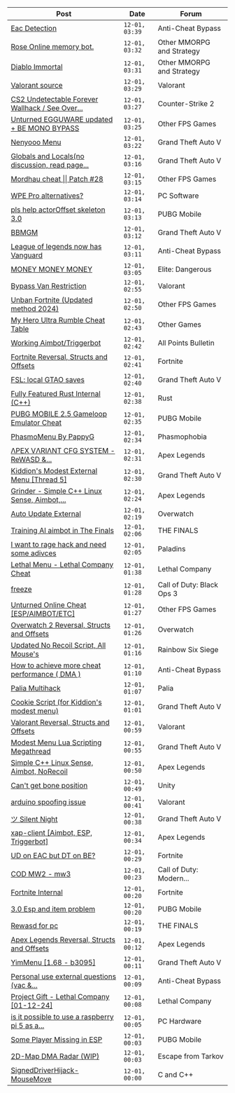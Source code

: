 |Post|Date|Forum|
|----|----|-----|
|[Eac Detection](https://www.unknowncheats.me/forum/anti-cheat-bypass/618601-eac-detection.html)|`12-01, 03:39`|Anti-Cheat Bypass|
|[Rose Online memory bot.](https://www.unknowncheats.me/forum/other-mmorpg-and-strategy/595390-rose-online-memory-bot.html)|`12-01, 03:32`|Other MMORPG and Strategy|
|[Diablo Immortal](https://www.unknowncheats.me/forum/other-mmorpg-and-strategy/502649-diablo-immortal.html)|`12-01, 03:31`|Other MMORPG and Strategy|
|[Valorant source](https://www.unknowncheats.me/forum/valorant/618813-valorant-source.html)|`12-01, 03:29`|Valorant|
|[CS2 Undetectable Forever Wallhack / See Over...](https://www.unknowncheats.me/forum/counter-strike-2-a/618768-cs2-undetectable-forever-wallhack-smoke.html)|`12-01, 03:27`|Counter-Strike 2|
|[Unturned EGGUWARE updated + BE MONO BYPASS](https://www.unknowncheats.me/forum/other-fps-games/603173-unturned-egguware-updated-mono-bypass.html)|`12-01, 03:25`|Other FPS Games|
|[Nenyooo Menu](https://www.unknowncheats.me/forum/grand-theft-auto-v/488777-nenyooo-menu.html)|`12-01, 03:22`|Grand Theft Auto V|
|[Globals and Locals(no discussion, read page...](https://www.unknowncheats.me/forum/grand-theft-auto-v/500059-globals-locals-discussion-read-page-1-a.html)|`12-01, 03:16`|Grand Theft Auto V|
|[Mordhau cheat \|\| Patch #28](https://www.unknowncheats.me/forum/other-fps-games/612663-mordhau-cheat-patch-28-a.html)|`12-01, 03:15`|Other FPS Games|
|[WPE Pro alternatives?](https://www.unknowncheats.me/forum/pc-software/619048-wpe-pro-alternatives.html)|`12-01, 03:14`|PC Software|
|[pls help actorOffset skeleton 3.0](https://www.unknowncheats.me/forum/pubg-mobile/618844-pls-help-actoroffset-skeleton-3-0-a.html)|`12-01, 03:13`|PUBG Mobile|
|[BBMGM](https://www.unknowncheats.me/forum/grand-theft-auto-v/619035-bbmgm.html)|`12-01, 03:12`|Grand Theft Auto V|
|[League of legends now has Vanguard](https://www.unknowncheats.me/forum/anti-cheat-bypass/618158-league-legends-vanguard.html)|`12-01, 03:11`|Anti-Cheat Bypass|
|[MONEY MONEY MONEY](https://www.unknowncheats.me/forum/elite-dangerous/615964-money-money-money.html)|`12-01, 03:05`|Elite: Dangerous|
|[Bypass Van Restriction](https://www.unknowncheats.me/forum/valorant/618287-bypass-van-restriction.html)|`12-01, 02:55`|Valorant|
|[Unban Fortnite (Updated method 2024)](https://www.unknowncheats.me/forum/other-fps-games/618615-unban-fortnite-updated-method-2024-a.html)|`12-01, 02:50`|Other FPS Games|
|[My Hero Ultra Rumble Cheat Table](https://www.unknowncheats.me/forum/other-games/604426-hero-ultra-rumble-cheat-table.html)|`12-01, 02:43`|Other Games|
|[Working Aimbot/Triggerbot](https://www.unknowncheats.me/forum/all-points-bulletin/616212-aimbot-triggerbot.html)|`12-01, 02:42`|All Points Bulletin|
|[Fortnite Reversal, Structs and Offsets](https://www.unknowncheats.me/forum/fortnite/235061-fortnite-reversal-structs-offsets.html)|`12-01, 02:41`|Fortnite|
|[FSL: local GTAO saves](https://www.unknowncheats.me/forum/grand-theft-auto-v/616977-fsl-local-gtao-saves.html)|`12-01, 02:40`|Grand Theft Auto V|
|[Fully Featured Rust Internal (C++)](https://www.unknowncheats.me/forum/rust/614176-featured-rust-internal.html)|`12-01, 02:38`|Rust|
|[PUBG MOBILE 2.5 Gameloop Emulator Cheat](https://www.unknowncheats.me/forum/pubg-mobile/576303-pubg-mobile-2-5-gameloop-emulator-cheat.html)|`12-01, 02:35`|PUBG Mobile|
|[PhasmoMenu By PappyG](https://www.unknowncheats.me/forum/phasmophobia/485776-phasmomenu-pappyg.html)|`12-01, 02:34`|Phasmophobia|
|[ΛPEX VΛRIΛNT CFG SYSTEM - ReWASD &...](https://www.unknowncheats.me/forum/apex-legends/599047-pex-ri-nt-cfg-system-rewasd-joytokey.html)|`12-01, 02:31`|Apex Legends|
|[Kiddion's Modest External Menu \[Thread 5\]](https://www.unknowncheats.me/forum/grand-theft-auto-v/576854-kiddions-modest-external-menu-thread-5-a.html)|`12-01, 02:30`|Grand Theft Auto V|
|[Grinder - Simple C++ Linux Sense, Aimbot,...](https://www.unknowncheats.me/forum/apex-legends/605888-grinder-simple-linux-sense-aimbot-triggerbot.html)|`12-01, 02:24`|Apex Legends|
|[Auto Update External](https://www.unknowncheats.me/forum/overwatch/614771-auto-update-external.html)|`12-01, 02:19`|Overwatch|
|[Training AI aimbot in The Finals](https://www.unknowncheats.me/forum/the-finals/616898-training-ai-aimbot-finals.html)|`12-01, 02:06`|THE FINALS|
|[I want to rage hack and need some adivces](https://www.unknowncheats.me/forum/paladins/619064-rage-hack-adivces.html)|`12-01, 02:05`|Paladins|
|[Lethal Menu - Lethal Company Cheat](https://www.unknowncheats.me/forum/lethal-company/615575-lethal-menu-lethal-company-cheat.html)|`12-01, 01:38`|Lethal Company|
|[freeze](https://www.unknowncheats.me/forum/call-of-duty-black-ops-3-a/619061-freeze.html)|`12-01, 01:28`|Call of Duty: Black Ops 3|
|[Unturned Online Cheat \[ESP/AIMBOT/ETC\]](https://www.unknowncheats.me/forum/other-fps-games/618970-unturned-online-cheat-esp-aimbot-etc.html)|`12-01, 01:27`|Other FPS Games|
|[Overwatch 2 Reversal, Structs and Offsets](https://www.unknowncheats.me/forum/overwatch/516727-overwatch-2-reversal-structs-offsets.html)|`12-01, 01:26`|Overwatch|
|[Updated No Recoil Script, All Mouse's](https://www.unknowncheats.me/forum/rainbow-six-siege/603258-updated-recoil-script-mouses.html)|`12-01, 01:16`|Rainbow Six Siege|
|[How to achieve more cheat performance ( DMA )](https://www.unknowncheats.me/forum/anti-cheat-bypass/614808-achieve-cheat-performance-dma.html)|`12-01, 01:10`|Anti-Cheat Bypass|
|[Palia Multihack](https://www.unknowncheats.me/forum/palia/596326-palia-multihack.html)|`12-01, 01:07`|Palia|
|[Cookie Script (for Kiddion's modest menu)](https://www.unknowncheats.me/forum/grand-theft-auto-v/618283-cookie-script-kiddions-modest-menu.html)|`12-01, 01:01`|Grand Theft Auto V|
|[Valorant Reversal, Structs and Offsets](https://www.unknowncheats.me/forum/valorant/385792-valorant-reversal-structs-offsets.html)|`12-01, 00:59`|Valorant|
|[Modest Menu Lua Scripting Megathread](https://www.unknowncheats.me/forum/grand-theft-auto-v/463868-modest-menu-lua-scripting-megathread.html)|`12-01, 00:55`|Grand Theft Auto V|
|[Simple C++ Linux Sense, Aimbot, NoRecoil](https://www.unknowncheats.me/forum/apex-legends/515784-simple-linux-sense-aimbot-norecoil.html)|`12-01, 00:50`|Apex Legends|
|[Can't get bone position](https://www.unknowncheats.me/forum/unity/619058-cant-bone-position.html)|`12-01, 00:49`|Unity|
|[arduino spoofing issue](https://www.unknowncheats.me/forum/valorant/618157-arduino-spoofing-issue.html)|`12-01, 00:41`|Valorant|
|[ツ Silent Night](https://www.unknowncheats.me/forum/grand-theft-auto-v/604599-silent-night.html)|`12-01, 00:38`|Grand Theft Auto V|
|[xap-client \[Aimbot, ESP, Triggerbot\]](https://www.unknowncheats.me/forum/apex-legends/606842-xap-client-aimbot-esp-triggerbot.html)|`12-01, 00:34`|Apex Legends|
|[UD on EAC but DT on BE?](https://www.unknowncheats.me/forum/fortnite/618981-ud-eac-dt.html)|`12-01, 00:29`|Fortnite|
|[COD MW2 - mw3](https://www.unknowncheats.me/forum/call-of-duty-modern-warfare-iii/617564-cod-mw2-mw3.html)|`12-01, 00:23`|Call of Duty: Modern...|
|[Fortnite Internal](https://www.unknowncheats.me/forum/fortnite/618060-fortnite-internal.html)|`12-01, 00:20`|Fortnite|
|[3.0 Esp and item problem](https://www.unknowncheats.me/forum/pubg-mobile/619018-3-0-esp-item.html)|`12-01, 00:20`|PUBG Mobile|
|[Rewasd for pc](https://www.unknowncheats.me/forum/the-finals/618344-rewasd-pc.html)|`12-01, 00:19`|THE FINALS|
|[Apex Legends Reversal, Structs and Offsets](https://www.unknowncheats.me/forum/apex-legends/319804-apex-legends-reversal-structs-offsets.html)|`12-01, 00:12`|Apex Legends|
|[YimMenu \[1.68 - b3095\]](https://www.unknowncheats.me/forum/grand-theft-auto-v/476972-yimmenu-1-68-b3095.html)|`12-01, 00:11`|Grand Theft Auto V|
|[Personal use external questions (vac &...](https://www.unknowncheats.me/forum/anti-cheat-bypass/617680-personal-external-questions-vac-ricochet.html)|`12-01, 00:09`|Anti-Cheat Bypass|
|[Project Gift - Lethal Company \[01-12-24\]](https://www.unknowncheats.me/forum/lethal-company/618576-project-gift-lethal-company-01-12-24-a.html)|`12-01, 00:08`|Lethal Company|
|[is it possible to use a raspberry pi 5 as a...](https://www.unknowncheats.me/forum/pc-hardware/619052-raspberry-pi-5-dma-device.html)|`12-01, 00:05`|PC Hardware|
|[Some Player Missing in ESP](https://www.unknowncheats.me/forum/pubg-mobile/619051-player-missing-esp.html)|`12-01, 00:03`|PUBG Mobile|
|[2D-Map DMA Radar (WIP)](https://www.unknowncheats.me/forum/escape-from-tarkov/482418-2d-map-dma-radar-wip.html)|`12-01, 00:03`|Escape from Tarkov|
|[SignedDriverHijack-MouseMove](https://www.unknowncheats.me/forum/c-and-c-/618097-signeddriverhijack-mousemove.html)|`12-01, 00:00`|C and C++|
